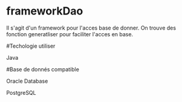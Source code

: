# frameworkDao 

Il s'agit d'un framework pour l'acces base de donner. On trouve des fonction generatliser pour faciliter l'acces en base. 

#Techologie utiliser 

Java

#Base de donnés compatible

Oracle Database 

PostgreSQL
